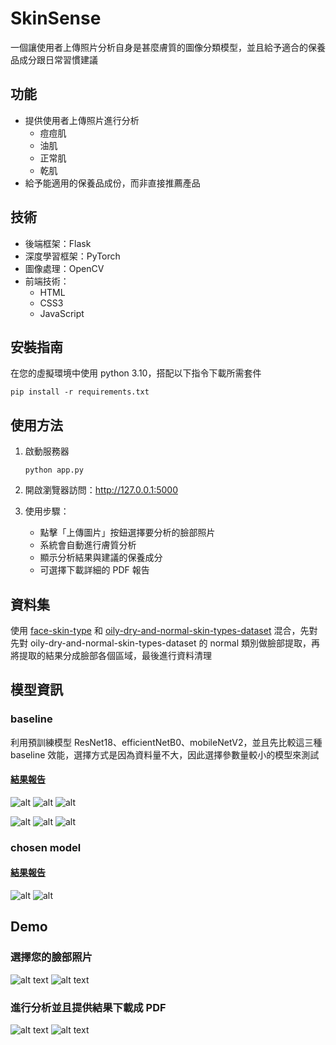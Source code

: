 # SkinSense

一個讓使用者上傳照片分析自身是甚麼膚質的圖像分類模型，並且給予適合的保養品成分跟日常習慣建議

## 功能

- 提供使用者上傳照片進行分析
    - 痘痘肌
    - 油肌
    - 正常肌
    - 乾肌
- 給予能適用的保養品成份，而非直接推薦產品

## 技術

- 後端框架：Flask
- 深度學習框架：PyTorch
- 圖像處理：OpenCV
- 前端技術：
    - HTML
    - CSS3
    - JavaScript

## 安裝指南

在您的虛擬環境中使用 python 3.10，搭配以下指令下載所需套件
```python=
pip install -r requirements.txt
```

## 使用方法

1. 啟動服務器
    ```python=
    python app.py
    ```

2. 開啟瀏覽器訪問：http://127.0.0.1:5000

3. 使用步驟：
    - 點擊「上傳圖片」按鈕選擇要分析的臉部照片
    - 系統會自動進行膚質分析
    - 顯示分析結果與建議的保養成分
    - 可選擇下載詳細的 PDF 報告

## 資料集

使用 [face-skin-type](https://www.kaggle.com/datasets/muttaqin1113/face-skin-type) 和 [oily-dry-and-normal-skin-types-dataset](https://www.kaggle.com/datasets/shakyadissanayake/oily-dry-and-normal-skin-types-dataset) 混合，先對 先對 oily-dry-and-normal-skin-types-dataset 的 normal 類別做臉部提取，再將提取的結果分成臉部各個區域，最後進行資料清理

## 模型資訊
### baseline

利用預訓練模型 ResNet18、efficientNetB0、mobileNetV2，並且先比較這三種 baseline 效能，選擇方式是因為資料量不大，因此選擇參數量較小的模型來測試

#### [結果報告](/data_and_model/current_best/classification_report.txt)

![alt](/data_and_model/baseline_model_comparision/analysis/training_curves_efficientnet.png)
![alt](/data_and_model/baseline_model_comparision/analysis/training_curves_mobilenet.png)
![alt](/data_and_model/baseline_model_comparision/analysis/training_curves_resnet18.png)

![alt](/data_and_model/baseline_model_comparision/analysis/confusion_matrix_efficientnet.png)
![alt](/data_and_model/baseline_model_comparision/analysis/confusion_matrix_mobilenet.png)
![alt](/data_and_model/baseline_model_comparision/analysis/confusion_matrix_resnet18.png)

### chosen model
#### [結果報告](/data_and_model/current_best/classification_report.txt)
![alt](/data_and_model/current_best/training_curves_mob.png)
![alt](/data_and_model/current_best/confusion_matrix_mob.png)

## Demo
### 選擇您的臉部照片

![alt text](/demo_pics/image.png)
![alt text](/demo_pics/image-1.png)

### 進行分析並且提供結果下載成 PDF

![alt text](/demo_pics/image-2.png)
![alt text](/demo_pics/image-3.png)


